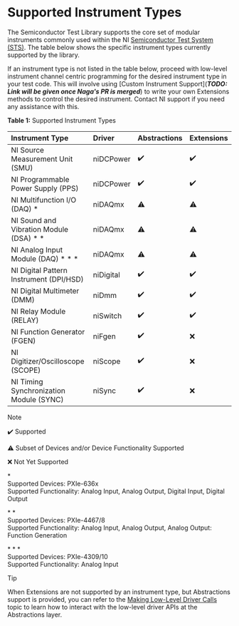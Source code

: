 # Supported Instrument Types

The Semiconductor Test Library supports the core set of modular instruments commonly used within the NI [Semiconductor Test System (STS)](https://www.ni.com/sts). The table below shows the specific instrument types currently supported by the library.

If an instrument type is not listed in the table below, proceed with low-level instrument channel centric programming for the desired instrument type in your test code. This will involve using [Custom Instrument Support](***TODO: Link will be given once Naga's PR is merged***) to write your own Extensions methods to control the desired instrument. Contact NI support if you need any assistance with this.

**Table 1:** Supported Instrument Types

| Instrument Type                           | Driver    | Abstractions | Extensions           |
| :--------------------------------------   | :-------- | :----------- | :------------------- |
| NI Source Measurement Unit (SMU)          | niDCPower | :heavy_check_mark: | :heavy_check_mark: |
| NI Programmable Power Supply (PPS)        | niDCPower | :heavy_check_mark: | :heavy_check_mark: |
| NI Multifunction I/O (DAQ) \*             | niDAQmx   | :warning: | :warning: |
| NI Sound and Vibration Module (DSA) \* \* | niDAQmx   | :warning: | :warning: |
| NI Analog Input Module (DAQ) \* \* \*     | niDAQmx   | :warning: | :warning: |
| NI Digital Pattern Instrument (DPI/HSD)   | niDigital | :heavy_check_mark: | :heavy_check_mark: |
| NI Digital Multimeter (DMM)               | niDmm     | :heavy_check_mark: | :heavy_check_mark: |
| NI Relay Module (RELAY)                   | niSwitch  | :heavy_check_mark: | :heavy_check_mark: |
| NI Function Generator (FGEN)              | niFgen    | :heavy_check_mark: | :x: |
| NI Digitizer/Oscilloscope (SCOPE)         | niScope   | :heavy_check_mark: | :x: |
| NI Timing Synchronization Module (SYNC)   | niSync    | :heavy_check_mark: | :x: |

> [!NOTE]
> :heavy_check_mark: Supported
>
> :warning: Subset of Devices and/or Device Functionality Supported
>
> :x: Not Yet Supported
>
> \* \
> Supported Devices: PXIe-636x \
> Supported Functionality: Analog Input, Analog Output, Digital Input, Digital Output
>
> \* \* \
> Supported Devices: PXIe-4467/8 \
> Supported Functionality: Analog Input, Analog Output, Analog Output: Function Generation
>
> \* \* \* \
> Supported Devices: PXIe-4309/10 \
> Supported Functionality: Analog Input

> [!TIP]
> When Extensions are not supported by an instrument type, but Abstractions support is provided, you can refer to the [Making Low-Level Driver Calls](advanced/MakingLowLevelDriverCalls.md) topic to learn how to interact with the low-level driver APIs at the Abstractions layer.
